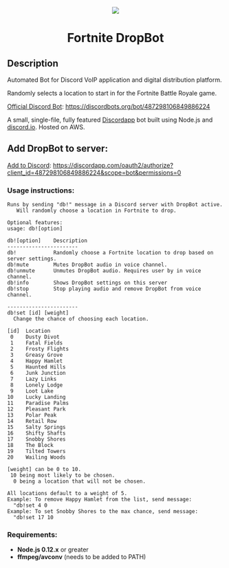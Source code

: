 
<p align="center"><img src="https://cdn.discordapp.com/avatars/487298106849886224/11a7eff4af1922c251ccb371599c14a2.png"></p>
<h1 align="center">Fortnite DropBot</h1>

## Description
Automated Bot for Discord VoIP application and digital distribution platform. 

Randomly selects a location to start in for the Fortnite Battle Royale game.

[Official Discord Bot](https://discordbots.org/bot/487298106849886224):
https://discordbots.org/bot/487298106849886224

A small, single-file, fully featured [Discordapp](https://discordapp.com) bot built using Node.js and [discord.io](https://github.com/izy521/discord.io).
Hosted on AWS.

## Add DropBot to server:



[Add to Discord](https://discordapp.com/oauth2/authorize?client_id=487298106849886224&scope=bot&permissions=0):
https://discordapp.com/oauth2/authorize?client_id=487298106849886224&scope=bot&permissions=0

### Usage instructions:
```
Runs by sending "db!" message in a Discord server with DropBot active.
   Will randomly choose a location in Fortnite to drop.

Optional features:
usage: db![option]

db![option]    Description
-----------------------
db!            Randomly choose a Fortnite location to drop based on server settings.
db!mute        Mutes DropBot audio in voice channel.
db!unmute      Unmutes DropBot audio. Requires user by in voice channel.
db!info        Shows DropBot settings on this server
db!stop        Stop playing audio and remove DropBot from voice channel.

-----------------------
db!set [id] [weight]
  Change the chance of choosing each location.

[id]  Location
 0    Dusty Divot
 1    Fatal Fields
 2    Frosty Flights
 3    Greasy Grove
 4    Happy Hamlet
 5    Haunted Hills
 6    Junk Junction
 7    Lazy Links
 8    Lonely Lodge
 9    Loot Lake
10    Lucky Landing
11    Paradise Palms
12    Pleasant Park
13    Polar Peak
14    Retail Row
15    Salty Springs
16    Shifty Shafts
17    Snobby Shores
18    The Block
19    Tilted Towers
20    Wailing Woods

[weight] can be 0 to 10.
 10 being most likely to be chosen.
  0 being a location that will not be chosen.

All locations default to a weight of 5.
Example: To remove Happy Hamlet from the list, send message:
  "db!set 4 0
Example: To set Snobby Shores to the max chance, send message:
  "db!set 17 10
  ```

### Requirements:
* **Node.js 0.12.x** or greater
* **ffmpeg/avconv** (needs to be added to PATH)
